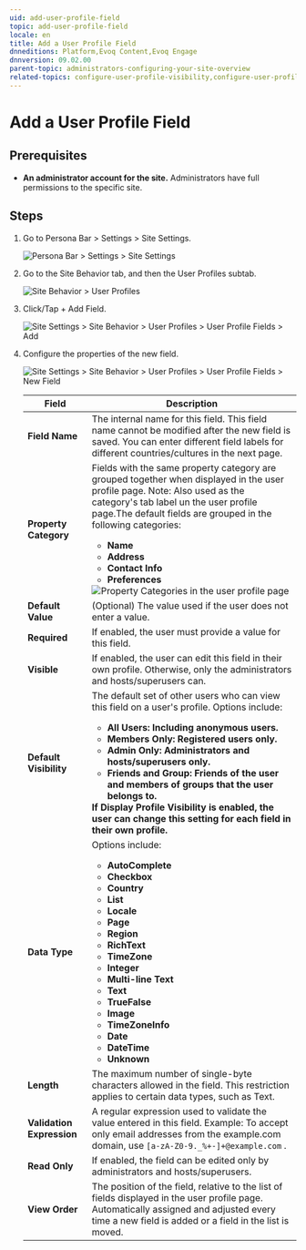 ```yaml
---
uid: add-user-profile-field
topic: add-user-profile-field
locale: en
title: Add a User Profile Field
dnneditions: Platform,Evoq Content,Evoq Engage
dnnversion: 09.02.00
parent-topic: administrators-configuring-your-site-overview
related-topics: configure-user-profile-visibility,configure-user-profile-vanity-url,edit-user-profile-field,delete-user-profile-field,organize-user-profile-fields
---
```


# Add a User Profile Field

## Prerequisites

*   **An administrator account for the site.** Administrators have full permissions to the specific site.

## Steps

1.  Go to Persona Bar \> Settings \> Site Settings.
    
    ![Persona Bar > Settings > Site Settings](/images/scr-pbar-host-Settings-E91.png)
    
2.  Go to the Site Behavior tab, and then the User Profiles subtab.
    
    ![Site Behavior > User Profiles](/images/scr-pbtabs-host-Settings-SiteSettings-SiteBehavior-UserProfiles-E90.png)
    
3.  Click/Tap \+ Add Field.
    
      
    
    ![Site Settings > Site Behavior > User Profiles > User Profile Fields > Add](/images/scr-SiteSettings-SiteBehavior-UserProfiles-UserProfileFields-Add-E90.png)
    
      
    
4.  Configure the properties of the new field.
    
      
    
    ![Site Settings > Site Behavior > User Profiles > User Profile Fields > New Field](/images/scr-SiteSettings-SiteBehavior-UserProfiles-UserProfileFields-NewField-E90.png)
    
      
    
    |Field|Description|
    |---|---|
    |<strong>Field Name</strong>|The internal name for this field. This field name cannot be modified after the new field is saved. You can enter different field labels for different countries/cultures in the next page.|
    |<strong>Property Category</strong>|Fields with the same property category are grouped together when displayed in the user profile page. Note: Also used as the category's tab label un the user profile page.The default fields are grouped in the following categories: <ul><li><strong>Name</strong></li><li><strong>Address</strong></li><li><strong>Contact Info</strong></li><li><strong>Preferences</strong></li></ul> ![Property Categories in the user profile page](/images/scr-UserProfile-PropertyCategories.png)|
    |<strong>Default Value</strong>|(Optional) The value used if the user does not enter a value.|
    |<strong>Required</strong>|If enabled, the user must provide a value for this field.|
    |<strong>Visible</strong>|If enabled, the user can edit this field in their own profile. Otherwise, only the administrators and hosts/superusers can.|
    |<strong>Default Visibility</strong>|The default set of other users who can view this field on a user's profile. Options include:<ul><li><strong>All Users<strong>: Including anonymous users.</li><li><strong>Members Only</strong>: Registered users only.</li><li><strong>Admin Only</strong>: Administrators and hosts/superusers only.</li><li><strong>Friends and Group</strong>: Friends of the user and members of groups that the user belongs to.</li></ul>If Display Profile Visibility is enabled, the user can change this setting for each field in their own profile.|
    |<strong>Data Type</strong>|Options include:<ul><strong><li>AutoComplete</li><li>Checkbox</li><li>Country</li><li>List</li><li>Locale</li><li>Page</li><li>Region</li><li>RichText</li><li>TimeZone</li><li>Integer</li><li>Multi-line Text</li><li>Text</li><li>TrueFalse</li><li>Image</li><li>TimeZoneInfo</li><li>Date</li><li>DateTime</li><li>Unknown</li>|
    |<strong>Length</strong>|The maximum number of single-byte characters allowed in the field. This restriction applies to certain data types, such as Text.|
    |<strong>Validation Expression</strong>|A regular expression used to validate the value entered in this field. Example: To accept only email addresses from the example.com domain, use `[a-zA-Z0-9._%+-]+@example.com` .|
    |<strong>Read Only</strong>|If enabled, the field can be edited only by administrators and hosts/superusers.|
    |<strong>View Order</strong>| The position of the field, relative to the list of fields displayed in the user profile page. Automatically assigned and adjusted every time a new field is added or a field in the list is moved.|